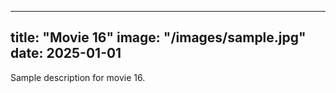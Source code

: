 
---
title: "Movie 16"
image: "/images/sample.jpg"
date: 2025-01-01
---
Sample description for movie 16.
